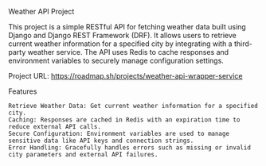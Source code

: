 Weather API Project

This project is a simple RESTful API for fetching weather data built using Django and Django REST Framework (DRF). It allows users to retrieve current weather information for a specified city by integrating with a third-party weather service. The API uses Redis to cache responses and environment variables to securely manage configuration settings.

Project URL: https://roadmap.sh/projects/weather-api-wrapper-service

Features

    Retrieve Weather Data: Get current weather information for a specified city.
    Caching: Responses are cached in Redis with an expiration time to reduce external API calls.
    Secure Configuration: Environment variables are used to manage sensitive data like API keys and connection strings.
    Error Handling: Gracefully handles errors such as missing or invalid city parameters and external API failures.
